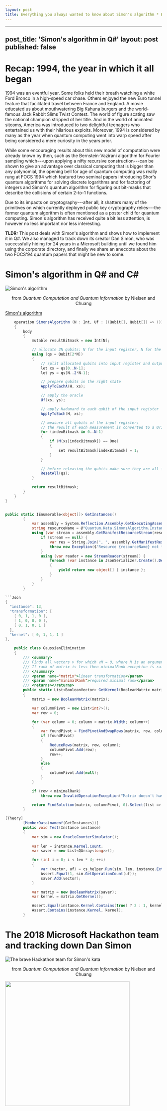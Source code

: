 ```yaml
---
layout: post
title: Everything you always wanted to know about Simon's algorithm * But were afraid to ask 
---
```


---
post_title: 'Simon's algorithm in Q#'
layout: post
published: false
---

# Recap: 1994, the year in which it all began

1994 was an eventful year. Some folks held their breath watching a white Ford Bronco in a high-speed car chase. Others enjoyed the new Euro tunnel feature that facilitated travel between France and England. A movie educated us about mouthwatering Big Kahuna burgers and the world-famous Jack Rabbit Slims Twist Contest. The world of figure scating saw the national champion stripped of her title. And in the world of animated sitcoms, America was introduced to two delightful teenagers who entertained us with their hilarious exploits. Moreover, 1994 is considered by many as the year when quantum computing went into warp speed after being considered a mere curiosity in the years prior. 

While some encouraging results about this new model of computation were already known by then, such as the Bernstein-Vazirani algorithm for Fourier sampling which---upon applying a nifty recursive construction---can be shown to give an advantage over classical computing that is bigger than any polynomial, the opening bell for age of quantum computing was really rung at FOCS 1994 which featured two seminal papers introducing Shor's quantum algorithms for solving discrete logarithms and for factoring of integers and Simon's quantum algorithm for figuring out bit-masks that describe the collisions of certain 2-to-1 functions. 

Due to its impacts on cryptography---after all, it shatters many of the primitives on which currently deployed public key cryptography relies---the former quantum algorithm is often mentioned as a poster child for quantum computing. Simon's algorithm has received quite a bit less attention, is however no less important nor less interesting. 

<b>TLDR:</b> This post deals with Simon's algorithm and shows how to implement it in Q#. We also managed to track down its creator Dan Simon, who was successfully hiding for 24 years in a Microsoft building until we found him using the corporate directory, and finally we share an anecdote about the two FOCS'94 quantum papers that might be new to some. 

# Simon's algorithm in Q# and C#

![Simon's algorithm](https://upload.wikimedia.org/wikipedia/commons/4/40/AltTeleport.jpg)
<p align="center">from <i>Quantum Computation and Quantum Information</i> by Nielsen and Chuang</p>

[Simon's algorithm](https://ref)

```C#
    operation SimonsAlgorithm (N : Int, Uf : ((Qubit[], Qubit[]) => ())) : Int[]
    {
        body
        {
            mutable resultBitmask = new Int[N];

            // allocate 2N qubits: N for the input register, N for the output register. 
            using (qs = Qubit[2*N])
            {
                // split allocated qubits into input register and output register
                let xs = qs[0..N-1];
                let ys = qs[N..2*N-1];

                // prepare qubits in the right state
                ApplyToEachA(H, xs);

                // apply the oracle
                Uf(xs, ys);

                // apply Hadamard to each qubit of the input register
                ApplyToEach(H, xs);

                // measure all qubits of the input register;
                // the result of each measurement is converted to a 0/1 value
                for (indexBitmask in 0..N-1)
                {
                    if (M(xs[indexBitmask]) == One)
                    {
                        set resultBitmask[indexBitmask] = 1;
                    }
                }

                // before releasing the qubits make sure they are all in the |0⟩ state
                ResetAll(qs);
            }

            return resultBitmask;
        }
    }
}


public static IEnumerable<object[]> GetInstances()
        {
            var assembly = System.Reflection.Assembly.GetExecutingAssembly();
            string resourceName = @"Quantum.Kata.SimonsAlgorithm.Instances.json";
            using (var stream = assembly.GetManifestResourceStream(resourceName)) {
                if (stream == null) {
                    var res = String.Join(", ", assembly.GetManifestResourceNames());
                    throw new Exception($"Resource {resourceName} not found in {assembly.FullName}. Valid resources are: {res}.");
                }
                using (var reader = new StreamReader(stream)) {
                    foreach (var instance in JsonSerializer.Create().Deserialize<List<Instance>>(new JsonTextReader(reader)))
                    {
                        yield return new object[] { instance };
                    }
                }
            }
        }

```Json
{
  "instance": 13,
  "transformation": [
    [ 0, 1, 1, 0 ],
    [ 1, 0, 0, 0 ],
    [ 0, 1, 0, 1 ]
  ],
  "kernel": [ 0, 1, 1, 1 ]
},
```

```C#
    public class GaussianElimination
    {
        /// <summary>
        /// Finds all vectors v for which vM = 0, where M is an argument matrix.
        /// If rank of matrix is less then minimalRank exception is raised to protect from too big kernel.
        /// </summary>
        /// <param name="matrix">linear transformation</param>
        /// <param name="minimalRank">required minimal rank</param>
        /// <returns></returns>
        public static List<BooleanVector> GetKernel(BooleanMatrix matrix, int minimalRank)
        {
            matrix = new BooleanMatrix(matrix);

            var columnPivot = new List<int?>();
            var row = 0;

            for (var column = 0; column < matrix.Width; column++)
            {
                var foundPivot = FindPivotAndSwapRows(matrix, row, column);
                if (foundPivot)
                {
                    ReduceRows(matrix, row, column);
                    columnPivot.Add(row);
                    row++;
                }
                else
                {
                    columnPivot.Add(null);
                }
            }

            if (row < minimalRank)
                throw new InvalidOperationException("Matrix doesn't have sufficient rank");

            return FindSolution(matrix, columnPivot, 0).Select(list => new BooleanVector(Enumerable.Reverse(list))).ToList();
        }
```

```C#
[Theory]
        [MemberData(nameof(GetInstances))]
        public void Test(Instance instance)
        {
            var sim = new OracleCounterSimulator();
            
            var len = instance.Kernel.Count;
            var saver = new List<QArray<long>>();

            for (int i = 0; i < len * 4; ++i)
            {
                var (vector, uf) = cs_helper.Run(sim, len, instance.ExtendedTransformation).Result;
                Assert.Equal(1, sim.GetOperationCount(uf));
                saver.Add(vector);
            }

            var matrix = new BooleanMatrix(saver);
            var kernel = matrix.GetKernel();

            Assert.Equal(instance.Kernel.Contains(true) ? 2 : 1, kernel.Count);
            Assert.Contains(instance.Kernel, kernel);
        }
```

# The 2018 Microsoft Hackathon team and tracking down Dan Simon

![The brave Hackathon team for Simon's kata](https://upload.wikimedia.org/wikipedia/commons/4/40/AltTeleport.jpg)
<p align="center">from <i>Quantum Computation and Quantum Information</i> by Nielsen and Chuang</p>


<img src="/pictures/simon.png" width="400px" />

